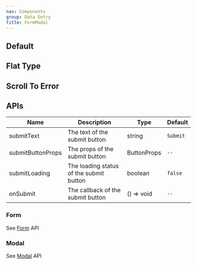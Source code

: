 ```yaml
---
nav: Components
group: Data Entry
title: FormModal
---
```


## Default

<code src="./demos/index.tsx" nopadding></code>

## Flat Type

<code src="./demos/Flat.tsx" nopadding></code>

## Scroll To Error

<code src="./demos/Error.tsx" nopadding></code>

## APIs

| Name              | Description                             | Type        | Default  |
| ----------------- | --------------------------------------- | ----------- | -------- |
| submitText        | The text of the submit button           | string      | `Submit` |
| submitButtonProps | The props of the submit button          | ButtonProps | `--`     |
| submitLoading     | The loading status of the submit button | boolean     | `false`  |
| onSubmit          | The callback of the submit button       | () => void  | `--`     |

### Form

See [Form](/components/form) API

### Modal

See [Modal](/components/form) API
